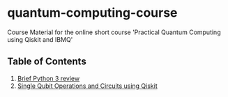 # quantum-computing-course 
Course Material for the online short course 'Practical Quantum Computing using Qiskit and IBMQ'

## Table of Contents

1. [Brief Python 3 review](notebooks/intro_python.ipynb)
2. [Single Qubit Operations and Circuits using Qiskit](notebooks/single_qubit.ipynb)
